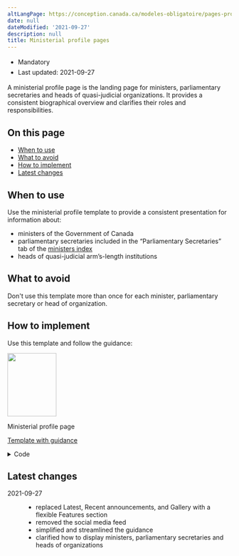 ```yaml
---
altLangPage: https://conception.canada.ca/modeles-obligatoire/pages-profil-ministres.html
date: null
dateModified: '2021-09-27'
description: null
title: Ministerial profile pages
---
```


<div class="row">
 <div class="col-md-12 pull-left">
  <ul class="list-inline small mrgn-bttm-sm" id="list-inline-desktop-only" style="line-height:1.65em">
   <li class="mrgn-rght-lg">
    <span class="label label-danger">
     Mandatory
    </span>
   </li>
   <li class="mrgn-rght-lg">
    Last updated: 2021-09-27
   </li>
  </ul>
 </div>
</div>

<p>
 A ministerial profile page is the landing page for ministers, parliamentary secretaries and heads of quasi-judicial organizations. It provides a consistent biographical overview and clarifies their roles and responsibilities.
</p>

<section>
 <h2>
  On this page
 </h2>
 <ul>
  <li>
   <a href="#when">
    When to use
   </a>
  </li>
  <li>
   <a href="#avoid">
    What to avoid
   </a>
  </li>
  <li>
   <a href="#how">
    How to implement
   </a>
  </li>
  <li>
   <a href="#latest">
    Latest changes
   </a>
  </li>
 </ul>
</section>

<section>
 <h2 id="when">
  When to use
 </h2>
 <p>
  Use the ministerial profile template to provide a consistent presentation for information about:
 </p>
 <ul>
  <li>
   ministers of the Government of Canada
  </li>
  <li>
   parliamentary secretaries included in the “Parliamentary Secretaries” tab of the
   <a href="https://www.canada.ca/en/government/ministers.html">
    ministers index
   </a>
  </li>
  <li>
   heads of quasi-judicial arm’s-length institutions
  </li>
 </ul>
</section>

<section>
 <h2 id="avoid">
  What to avoid
 </h2>
 <p>
  Don't use this template more than once for each minister, parliamentary secretary or head of organization.
 </p>
</section>

<section>
 <h2 id="how">
  How to implement
 </h2>
 <p>
  Use this template and follow the guidance:
 </p>
 <div class="row mrgn-tp-lg mrgn-bttm-lg">
  <div class="col-xs-10 col-md-8 col-lg-8">
   <div class="gc-dwnld">
    <div class="row">
     <div class="col-xs-10 col-sm-3 col-lg-2">
      <img alt="" class="thumbnail gc-dwnld-img" height="142" src="../images/ministerial-page-cropped.jpg" width="110">
     </div>
     <div class="col-xs-12 col-sm-9 col-lg-10">
      <p class="mrgn-tp-md lead">
       <span>
        Ministerial profile page
       </span>
      </p>
      <p>
       <a class="btn btn-call-to-action" href="../coded-layout/ministerial-profile-pages.html">
        Template with guidance
       </a>
      </p>
     </div>
    </div>
   </div>
  </div>
 </div>
 <details>
  <summary>
   Code
  </summary>
  <span id="code">
  </span>
  <pre><code><h1 id="wb-cont" property="name">The Honourable [Minister name], MP | [Parliamentary secretary’s name] | [Head of institution or organization's name]</h1>
<div class="row">
	<div class="col-md-3">
		<p class="mrgn-tp-lg"><img src="img/265x352.png" alt="" class="img-responsive"></p>
	</div>
	<div class="col-md-9">
		<p class="mrgn-tp-lg"><strong>Minister of <a href="#">[Portfolio name one]</a> and <a href="#">[Portfolio name two]</a> | Parliamentary secretary to the <a href="#">[Minister of portfolio name]</a> | [Official title of the head]</strong></p>
		<p>Represents the riding of <a href="#">[Riding name]</a></p>
		<ul>
			<li><a href="#">Ministerial mandate letter</a></li>
			<li><a href="#">Ministerial briefing book</a></li>
			<li><a href="#">Ministerial appointments</a></li>
		</ul>
		<p>Lorem ipsum dolor sit amet, consectetur adipisicing elit. Tempore amet ducimus nihil, voluptate quibusdam? Excepturi in aspernatur rem ipsam aperiam voluptates fugit officiis culpa, ratione, et maxime impedit.</p>
		<p>Lorem ipsum dolor sit amet, consectetur adipisicing elit. Similique ex commodi autem laudantium aliquam id, voluptate possimus quod illo velit vero, at dolorum sequi ipsam culpa fugit, molestias quaerat vitae.</p>
		<section>
			<h2>Contact information</h2>
			<p>House of Commons<br>
				Ottawa, Ontario K1A 0A6<br>
				<strong>Telephone:</strong> 123-456-7890<br>
				<strong>Email:</strong> <a href="mailto:">[first.last@canada.ca]</a> <span class="glyphicon glyphicon-envelope"></span></p>
		</section>
	</div>
</div>
<section class="gc-features">
	<h2>Features [optional]</h2>
	<div class="row wb-eqht">
		<div class="col-lg-4 col-md-6 mrgn-bttm-md">
			<h3 class="h5"><a href="#" class="stretched-link">[Feature hyperlink text]</a></h3>
			<img src="./images/feature-img-360x203.jpg" alt="" class="img-responsive thumbnail mrgn-bttm-sm">
			<p>Brief description of the feature being promoted.</p>
		</div>
		<div class="col-lg-4 col-md-6 mrgn-bttm-md">
			<h3 class="h5"><a href="#" class="stretched-link">[Feature hyperlink text]</a></h3>
			<img src="./images/feature-img-360x203.jpg" alt="" class="img-responsive thumbnail mrgn-bttm-sm">
			<p>Brief description of the feature being promoted.</p>
		</div>
		<div class="col-lg-4 col-md-6 mrgn-bttm-md">
			<h3 class="h5"><a href="#" class="stretched-link">[Feature hyperlink text]</a></h3>
			<img src="./images/feature-img-360x203.jpg" alt="" class="img-responsive thumbnail mrgn-bttm-sm">
			<p>Brief description of the feature being promoted.</p>
		</div>
	</div>
						</code></pre>
 </details>
 <section>
  <h2 id="changes">
   Latest changes
  </h2>
  <dl class="dl-horizontal">
   <dt>
    <time class="link-muted" datetime="2021-09-27">
     2021-09-27
    </time>
   </dt>
   <dd>
    <ul>
     <li>
      replaced Latest, Recent announcements, and Gallery with a flexible Features section
     </li>
     <li>
      removed the social media feed
     </li>
     <li>
      simplified and streamlined the guidance
     </li>
     <li>
      clarified how to display ministers, parliamentary secretaries and heads of organizations
     </li>
    </ul>
   </dd>
  </dl>
 </section>
</section>
